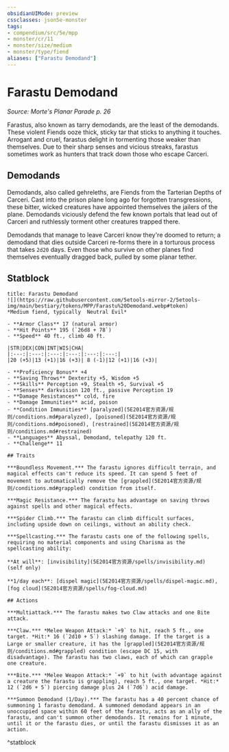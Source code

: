 ```yaml
---
obsidianUIMode: preview
cssclasses: json5e-monster
tags:
- compendium/src/5e/mpp
- monster/cr/11
- monster/size/medium
- monster/type/fiend
aliases: ["Farastu Demodand"]
---
```

# Farastu Demodand
*Source: Morte's Planar Parade p. 26*  

Farastus, also known as tarry demodands, are the least of the demodands. These violent Fiends ooze thick, sticky tar that sticks to anything it touches. Arrogant and cruel, farastus delight in tormenting those weaker than themselves. Due to their sharp senses and vicious streaks, farastus sometimes work as hunters that track down those who escape Carceri.

## Demodands

Demodands, also called gehreleths, are Fiends from the Tarterian Depths of Carceri. Cast into the prison plane long ago for forgotten transgressions, these bitter, wicked creatures have appointed themselves the jailers of the plane. Demodands viciously defend the few known portals that lead out of Carceri and ruthlessly torment other creatures trapped there.

Demodands that manage to leave Carceri know they're doomed to return; a demodand that dies outside Carceri re-forms there in a torturous process that takes `2d20` days. Even those who survive on other planes find themselves eventually dragged back, pulled by some planar tether.

## Statblock

```ad-statblock
title: Farastu Demodand
![](https://raw.githubusercontent.com/5etools-mirror-2/5etools-img/main/bestiary/tokens/MPP/Farastu%20Demodand.webp#token)
*Medium fiend, typically  Neutral Evil*

- **Armor Class** 17 (natural armor)
- **Hit Points** 195 (`26d8 + 78`)
- **Speed** 40 ft., climb 40 ft.

|STR|DEX|CON|INT|WIS|CHA|
|:---:|:---:|:---:|:---:|:---:|:---:|
|20 (+5)|13 (+1)|16 (+3)| 8 (-1)|12 (+1)|16 (+3)|

- **Proficiency Bonus** +4
- **Saving Throws** Dexterity +5, Wisdom +5
- **Skills** Perception +9, Stealth +5, Survival +5
- **Senses** darkvision 120 ft., passive Perception 19
- **Damage Resistances** cold, fire
- **Damage Immunities** acid, poison
- **Condition Immunities** [paralyzed](5E2014官方资源/规则/conditions.md#paralyzed), [poisoned](5E2014官方资源/规则/conditions.md#poisoned), [restrained](5E2014官方资源/规则/conditions.md#restrained)
- **Languages** Abyssal, Demodand, telepathy 120 ft.
- **Challenge** 11

## Traits

***Boundless Movement.*** The farastu ignores difficult terrain, and magical effects can't reduce its speed. It can spend 5 feet of movement to automatically remove the [grappled](5E2014官方资源/规则/conditions.md#grappled) condition from itself.

***Magic Resistance.*** The farastu has advantage on saving throws against spells and other magical effects.

***Spider Climb.*** The farastu can climb difficult surfaces, including upside down on ceilings, without an ability check.

***Spellcasting.*** The farastu casts one of the following spells, requiring no material components and using Charisma as the spellcasting ability:

**At will**: [invisibility](5E2014官方资源/spells/invisibility.md) (self only)

**1/day each**: [dispel magic](5E2014官方资源/spells/dispel-magic.md), [fog cloud](5E2014官方资源/spells/fog-cloud.md)

## Actions

***Multiattack.*** The farastu makes two Claw attacks and one Bite attack.

***Claw.*** *Melee Weapon Attack:* `+9` to hit, reach 5 ft., one target. *Hit:* 16 (`2d10 + 5`) slashing damage. If the target is a Large or smaller creature, it has the [grappled](5E2014官方资源/规则/conditions.md#grappled) condition (escape DC 15, with disadvantage). The farastu has two claws, each of which can grapple one creature.

***Bite.*** *Melee Weapon Attack:* `+9` to hit (with advantage against a creature the farastu is grappling), reach 5 ft., one target. *Hit:* 12 (`2d6 + 5`) piercing damage plus 24 (`7d6`) acid damage.

***Summon Demodand (1/Day).*** The farastu has a 40 percent chance of summoning 1 farastu demodand. A summoned demodand appears in an unoccupied space within 60 feet of the farastu, acts as an ally of the farastu, and can't summon other demodands. It remains for 1 minute, until it or the farastu dies, or until the farastu dismisses it as an action.
```
^statblock